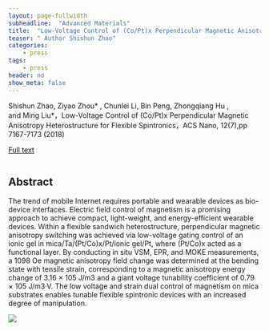 ```yaml
---
layout: page-fullwidth
subheadline:  "Advanced Materials"
title:  "Low-Voltage Control of (Co/Pt)x Perpendicular Magnetic Anisotropy Heterostructure for Flexible Spintronics"
teaser: " Author Shishun Zhao"
categories:
    - press
tags:
    - press
header: no
show_meta: false
---
```

<!--more-->
<!--<div class="row">-->
<div >
<p>
Shishun Zhao, Ziyao Zhou* , Chunlei Li, Bin Peng, Zhongqiang Hu , and Ming Liu*，Low-Voltage Control of (Co/Pt)x Perpendicular Magnetic Anisotropy Heterostructure for Flexible Spintronics，ACS Nano, 12(7),pp 7167-7173 (2018) </p>
 
 <a href="https://pubs.acs.org/doi/10.1021/acsnano.8b03097">Full text</a>
</div>
<div style="display: inline-block;">
<h2>Abstract</h2>

<p>The trend of mobile Internet requires portable and wearable devices as bio-device interfaces. Electric field control of magnetism is a promising approach to achieve compact, light-weight, and energy-efficient wearable devices. Within a flexible sandwich heterostructure, perpendicular magnetic anisotropy switching was achieved via low-voltage gating control of an ionic gel in mica/Ta/(Pt/Co)x/Pt/ionic gel/Pt, where (Pt/Co)x acted as a functional layer. By conducting in situ VSM, EPR, and MOKE measurements, a 1098 Oe magnetic anisotropy field change was determined at the bending state with tensile strain, corresponding to a magnetic anisotropy energy change of 3.16 × 105 J/m3 and a giant voltage tunability coefficient of 0.79 × 105 J/m3·V. The low voltage and strain dual control of magnetism on mica substrates enables tunable flexible spintronic devices with an increased degree of manipulation.</p>
<img src="{{ site.urlimg }}ssz2018.png" class="aligncenter">
</div>


